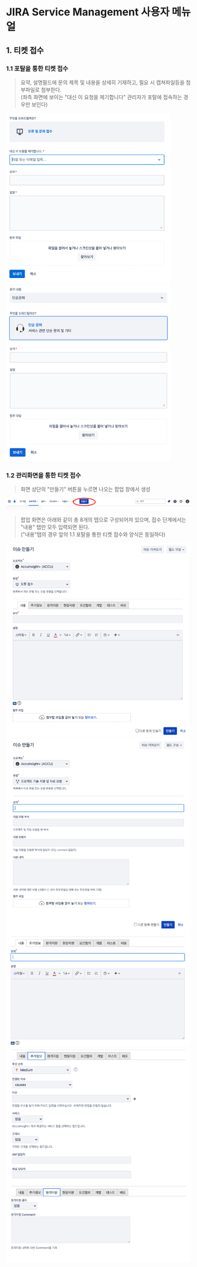 # JIRA Service Management 사용자 메뉴얼

## 1. 티켓 접수

### 1.1 포탈을 통한 티켓 접수
> 요약, 설명필드에 문의 제목 및 내용을 상세히 기재하고, 필요 시 캡쳐파일등을 첨부파일로 첨부한다.<br>
  (좌측 화면에 보이는 "대신 이 요청을 제기합니다" 관리자가 포탈에 접속하는 경우만 보인다)
<kbd>
    <img src = ./images/user_001.png width=450>
</kbd>
<kbd>
    <img src = ./images/user_001_1.png width=450>
</kbd>

### 1.2 관리화면을 통한 티켓 접수
> 화면 상단의 "만들기" 버튼을 누르면 나오는 팝업 창에서 생성
<kbd>
    <img src = ./images/user_002.png>
</kbd>

> 팝업 화면은 아래와 같이 총 8개의 탭으로 구성되어져 있으며, 접수 단계에서는 "내용" 탭만 모두 입력되면 된다.<br>
  ("내용"탭의 경우 앞의 1.1 포탈을 통한 티켓 접수와 양식은 동일하다)
<kbd>
    <img src = ./images/user_003.png>
</kbd>

<kbd>
    <img src = ./images/user_004.png>
</kbd>

<kbd>
    <img src = ./images/user_005.png>
</kbd>

<kbd>
    <img src = ./images/user_006.png>
</kbd>
<kbd>
    <img src = ./images/user_007.png>
</kbd>